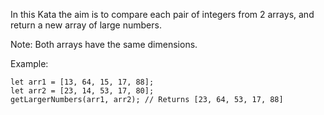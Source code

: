 In this Kata the aim is to compare each pair of integers from 2 arrays, and return a new array of large numbers.

Note: Both arrays have the same dimensions.

Example:
```
let arr1 = [13, 64, 15, 17, 88];
let arr2 = [23, 14, 53, 17, 80];
getLargerNumbers(arr1, arr2); // Returns [23, 64, 53, 17, 88]
```